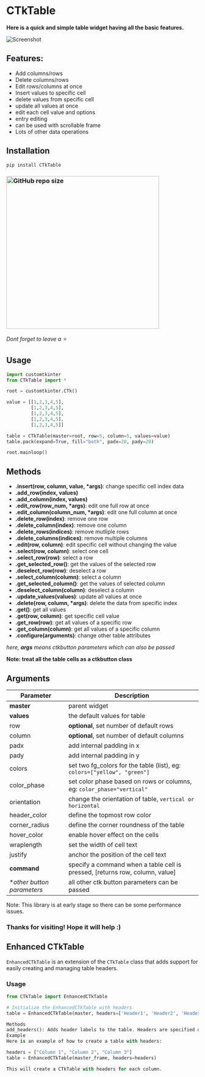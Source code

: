 # CTkTable

**Here is a quick and simple table widget having all the basic features.**

![Screenshot](https://user-images.githubusercontent.com/89206401/233420929-bf210cb3-5b5f-49b2-ba7a-f01d187e72cf.jpg)

## Features:
- Add columns/rows
- Delete columns/rows
- Edit rows/columns at once
- Insert values to specific cell
- delete values from specific cell
- update all values at once
- edit each cell value and options
- entry editing
- can be used with scrollable frame
- Lots of other data operations
  
## Installation
```
pip install CTkTable
```

### [<img alt="GitHub repo size" src="https://img.shields.io/github/repo-size/Akascape/CTkTable?&color=white&label=Download%20Source%20Code&logo=Python&logoColor=yellow&style=for-the-badge"  width="400">](https://github.com/Akascape/CTkTable/archive/refs/heads/main.zip)

_Dont forget to leave a ⭐_

## Usage
```python
import customtkinter
from CTkTable import *

root = customtkinter.CTk()

value = [[1,2,3,4,5],
         [1,2,3,4,5],
         [1,2,3,4,5],
         [1,2,3,4,5],
         [1,2,3,4,5]]

table = CTkTable(master=root, row=5, column=5, values=value)
table.pack(expand=True, fill="both", padx=20, pady=20)

root.mainloop()
```

## Methods
- **.insert(row, column, value, *args)**: change specific cell index data
- **.add_row(index, values)**
- **.add_column(index, values)**
- **.edit_row(row_num, *args)**: edit one full row at once
- **.edit_column(column_num, *args)**: edit one full column at once
- **.delete_row(index)**: remove one row
- **.delete_column(index)**: remove one column
- **.delete_rows(indices)**: remove mutliple rows
- **.delete_columns(indices)**: remove multiple columns
- **.edit(row, column)**: edit specific cell without changing the value
- **.select(row, column)**: select one cell
- **.select_row(row)**: select a row
- **.get_selected_row()**: get the values of the selected row
- **.deselect_row(row)**: deselect a row
- **.select_column(column)**: select a column
- **.get_selected_column()**: get the values of selected column
- **.deselect_column(column)**: deselect a column
- **.update_values(values)**: update all values at once
- **.delete(row, column, *args)**: delete the data from specific index
- **.get()**: get all values
- **.get(row, column)**: get specific cell value
- **.get_row(row)**: get all values of a specific row
- **.get_column(column)**: get all values of a specific column
- **.configure(arguments)**: change other table attributes

_here, **args** means ctkbutton parameters which can also be passed_

**Note: treat all the table cells as a ctkbutton class**

## Arguments
| Parameter | Description |
|-----------| ------------|
| **master** | parent widget  |
| **values** | the default values for table |
| row | **optional**, set number of default rows |
| column | **optional**, set number of default columns |
| padx | add internal padding in x |
| pady | add internal padding in y |
| colors | set two fg_colors for the table (list), eg: `colors=["yellow", "green"]` |
| color_phase | set color phase based on rows or columns, eg: `color_phase="vertical"` |
| orientation | change the orientation of table, `vertical or horizontal` |
| header_color | define the topmost row color |
| corner_radius | define the corner roundness of the table |
| hover_color | enable hover effect on the cells |
| wraplength | set the width of cell text |
| justify | anchor the position of the cell text |
| **command** | specify a command when a table cell is pressed, [returns row, column, value] |
| **other button parameters* | all other ctk button parameters can be passed |

Note: This library is at early stage so there can be some performance issues. 
### Thanks for visiting! Hope it will help :)

## Enhanced CTkTable

`EnhancedCTkTable` is an extension of the `CTkTable` class that adds support for easily creating and managing table headers.

### Usage

```python
from CTkTable import EnhancedCTkTable

# Initialize the EnhancedCTkTable with headers
table = EnhancedCTkTable(master, headers=['Header1', 'Header2', 'Header3'], ...)

Methods
add_headers(): Adds header labels to the table. Headers are specified during the initialization of the EnhancedCTkTable instance.
Example
Here is an example of how to create a table with headers:

headers = ["Column 1", "Column 2", "Column 3"]
table = EnhancedCTkTable(master_frame, headers=headers)

This will create a CTkTable with headers for each column.


